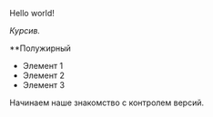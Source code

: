 Hello world!

*Курсив.*

**Полужирный

* Элемент 1
* Элемент 2
* Элемент 3

Начинаем наше знакомство с контролем версий.
